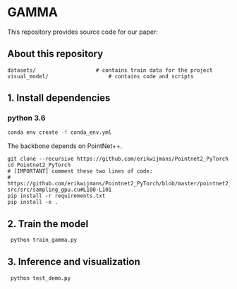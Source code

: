 # GAMMA

This repository provides source code for our paper:

## About this repository
    datasets/                   # contains train data for the project
    visual_model/                   # contains code and scripts

## 1. Install dependencies
### python 3.6
```bash
conda env create -f conda_env.yml
```
The backbone depends on PointNet++.

    git clone --recursive https://github.com/erikwijmans/Pointnet2_PyTorch
    cd Pointnet2_PyTorch
    # [IMPORTANT] comment these two lines of code:
    #   https://github.com/erikwijmans/Pointnet2_PyTorch/blob/master/pointnet2_ops_lib/pointnet2_ops/_ext-src/src/sampling_gpu.cu#L100-L101
    pip install -r requirements.txt
    pip install -e .


## 2. Train the model
```bash
 python train_gamma.py
```

## 3. Inference and visualization

```bash
 python test_demo.py
```